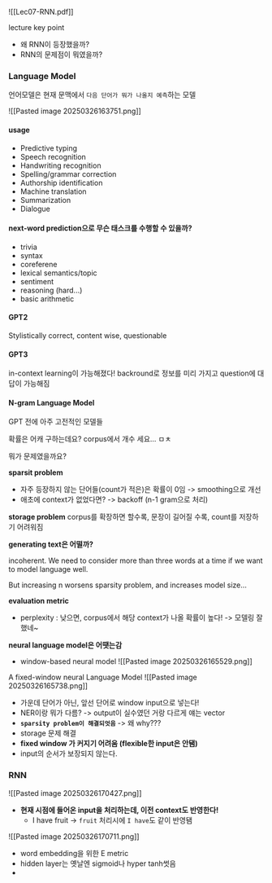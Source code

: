 
![[Lec07-RNN.pdf]]


lecture key point
- 왜 RNN이 등장했을까?
- RNN의 문제점이 뭐였을까?


### Language Model
언어모델은 현재 문맥에서 `다음 단어가 뭐가 나올지 예측`하는 모델

![[Pasted image 20250326163751.png]]
#### usage
- Predictive typing
- Speech recognition
- Handwriting recognition
- Spelling/grammar correction
- Authorship identification
- Machine translation
- Summarization
- Dialogue


#### next-word prediction으로 무슨 태스크를 수행할 수 있을까?
- trivia
- syntax
- coreferene
- lexical semantics/topic
- sentiment
- reasoning (hard...)
- basic arithmetic


#### GPT2
Stylistically correct, content wise, questionable


#### GPT3
in-context learning이 가능해졌다!
backround로 정보를 미리 가지고 question에 대답이 가능해짐

#### N-gram Language Model
GPT 전에 아주 고전적인 모델들

확률은 어캐 구하는데요?
corpus에서 개수 세요... ㅁㅊ

뭐가 문제였을까요?

**sparsit problem**

- 자주 등장하지 않는 단어들(count가 적은)은 확률이 0임 -> smoothing으로 개선
- 애초에 context가 없었다면? -> backoff (n-1 gram으로 처리)

**storage problem**
corpus를 확장하면 할수록, 문장이 길어질 수록, count를 저장하기 어려워짐


**generating text은 어떨까?**

incoherent. We need to consider more than three words at a time if we want to model language well.

But increasing n worsens sparsity problem, and increases model size…

**evaluation metric**
- perplexity : 낮으면, corpus에서 해당 context가 나올 확률이 높다! -> 모델링 잘했네~

**neural language model은 어땟는감**

- window-based neural model
![[Pasted image 20250326165529.png]]


A fixed-window neural Language Model
![[Pasted image 20250326165738.png]]
- 가운데 단어가 아닌, 앞선 단어로 window input으로 넣는다!
- NER이랑 뭐가 다름? -> output이 실수였던 거랑 다르게 얘는 vector
- **`sparsity problem이 해결되엇음`** -> 왜 why???
- storage 문제 해결
- **fixed window 가 커지기 어려움 (flexible한 input은 안됌)**
- input의 순서가 보장되지 않는다.


### RNN
![[Pasted image 20250326170427.png]]
- **현재 시점에 들어온 input을 처리하는데, 이전 context도 반영한다!**
	- I have fruit -> `fruit` 처리시에 `I have`도 같이 반영됌

![[Pasted image 20250326170711.png]]

- word embedding을 위한 E metric
- hidden layer는 옛날엔 sigmoid나 hyper tanh썻음
- 